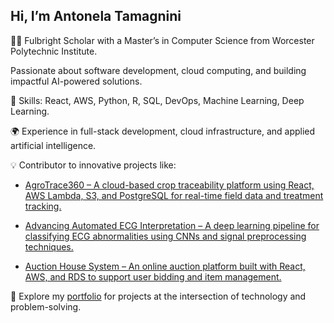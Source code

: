 ##  Hi, I’m Antonela Tamagnini

👩‍💻 Fulbright Scholar with a Master’s in Computer Science from Worcester Polytechnic Institute.

Passionate about software development, cloud computing, and building impactful AI-powered solutions.

🔧 Skills: React, AWS, Python, R, SQL, DevOps, Machine Learning, Deep Learning.

🌍 Experience in full-stack development, cloud infrastructure, and applied artificial intelligence.

💡 Contributor to innovative projects like:

  - [AgroTrace360 – A cloud-based crop traceability platform using React, AWS Lambda, S3, and PostgreSQL for real-time field data and treatment tracking.](https://github.com/atamagnini/AgroTrace360)
  
  - [Advancing Automated ECG Interpretation – A deep learning pipeline for classifying ECG abnormalities using CNNs and signal preprocessing techniques.](https://github.com/atamagnini/advancing-automated-ecg-interpretation)
  
  - [Auction House System – An online auction platform built with React, AWS, and RDS to support user bidding and item management.](https://github.com/brianEtrials/team-bars-lisp-auction-house)


📌 Explore my [portfolio](https://github.com/atamagnini/portfolio) for projects at the intersection of technology and problem-solving.
